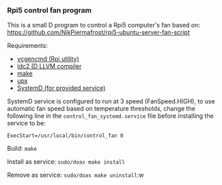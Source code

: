 ### Rpi5 control fan program
This is a small D program to control a Rpi5 computer's fan based on:
https://github.com/NikPiermafrost/rpi5-ubuntu-server-fan-script

Requirements:

* [vcgencmd (Rpi utility)](https://www.raspberrypi.com/documentation/computers/os.html#vcgencmd)
* [ldc2 (D LLVM compiler](https://github.com/ldc-developers/ldc)
* [make](https://en.wikipedia.org/wiki/Make_(software))
* [upx](https://github.com/upx/upx)
* [SystemD (for provided service)](https://github.com/systemd/systemd)

SystemD service is configured to run at 3 speed (FanSpeed.HIGH), to use
automatic fan speed based on temperature thresholds, change
the following line in the `control_fan_systemd.service` file before
installing the service to be:
```
ExecStart=/usr/local/bin/control_fan 0
```

Build:
`make`

Install as service:
`sudo/doas make install`

Remove as service:
`sudo/doas make uninstall`:w
